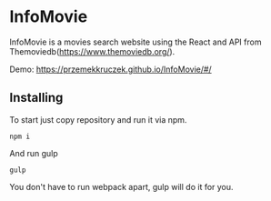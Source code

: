# InfoMovie
InfoMovie is a movies search website using the React and API from Themoviedb(https://www.themoviedb.org/).

Demo: https://przemekkruczek.github.io/InfoMovie/#/

## Installing 
To start just copy repository and run it via npm. 

``` npm i ``` 

And run gulp 

``` gulp ```

You don't have to run webpack apart, gulp will do it for you.
